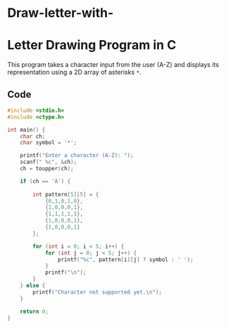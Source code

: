 # Draw-letter-with-
# Letter Drawing Program in C

This program takes a character input from the user (A-Z) and displays its representation using a 2D array of asterisks `*`.

## Code

```c
#include <stdio.h>
#include <ctype.h>

int main() {
    char ch;
    char symbol = '*';

    printf("Enter a character (A-Z): ");
    scanf(" %c", &ch);
    ch = toupper(ch);

    if (ch == 'A') {
        
        int pattern[5][5] = {
            {0,1,0,1,0},
            {1,0,0,0,1},
            {1,1,1,1,1},
            {1,0,0,0,1},
            {1,0,0,0,1}
        };

        for (int i = 0; i < 5; i++) {
            for (int j = 0; j < 5; j++) {
                printf("%c", pattern[i][j] ? symbol : ' ');
            }
            printf("\n");
        }
    } else {
        printf("Character not supported yet.\n");
    }

    return 0;
}

